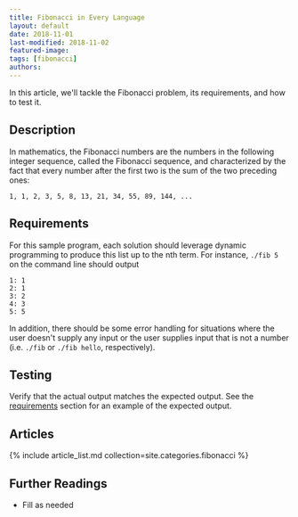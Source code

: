 ```yaml
---
title: Fibonacci in Every Language
layout: default
date: 2018-11-01
last-modified: 2018-11-02
featured-image:
tags: [fibonacci]
authors:
---
```


In this article, we'll tackle the Fibonacci problem, its requirements, and how
to test it.

## Description

In mathematics, the Fibonacci numbers are the numbers in the following integer
sequence, called the Fibonacci sequence, and characterized by the fact that
every number after the first two is the sum of the two preceding ones:

    1, 1, 2, 3, 5, 8, 13, 21, 34, 55, 89, 144, ...

## Requirements

For this sample program, each solution should leverage dynamic programming to produce this
list up to the nth term. For instance, `./fib 5` on the command line should output

```
1: 1
2: 1
3: 2
4: 3
5: 5
```

In addition, there should be some error handling for situations where the user
doesn't supply any input or the user supplies input that is not a number
(i.e. `./fib` or `./fib hello`, respectively).

## Testing

Verify that the actual output matches the expected output. See the
[requirements][1] section for an example of the expected output.

## Articles

{% include article_list.md collection=site.categories.fibonacci %}

## Further Readings

- Fill as needed

[1]: #requirements
